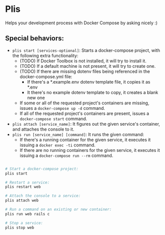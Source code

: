 # Plis

Helps your development process with Docker Compose by asking nicely :)

## Special behaviors:
* `plis start [services-optional]`: Starts a docker-compose project, with the following extra functionality:
  * (TODO) If Docker Toolbox is not installed, it will try to install it.
  * (TODO) If a default machine is not present, it will try to create one.
  * (TODO) If there are missing dotenv files being referenced in the docker-compose.yml file:
    * If there's a \*.example.env dotenv template file, it copies it as \*.env
    * It there's no example dotenv template to copy, it creates a blank new one
  * If some or all of the requested project's containers are missing, issues a `docker-compose up -d` command.
  * If all of the requested project's containers are present, issues a `docker-compose start` command.
* `plis attach [service_name]`: It figures out the given service's container, and attaches the console to it.
* `plis run [service_name] [command]`: It runs the given command:
  * If there's a running container for the given service, it executes it issuing a `docker exec -ti` command.
  * If there are no running containers for the given service, it executes it issuing a `docker-compose run --rm` command.

```bash

# Start a docker-compose project:
plis start

# Restart a service:
plis restart web

# Attach the console to a service:
plis attach web

# Run a command on an existing or new container:
plis run web rails c

# Stop a service:
plis stop web

```
